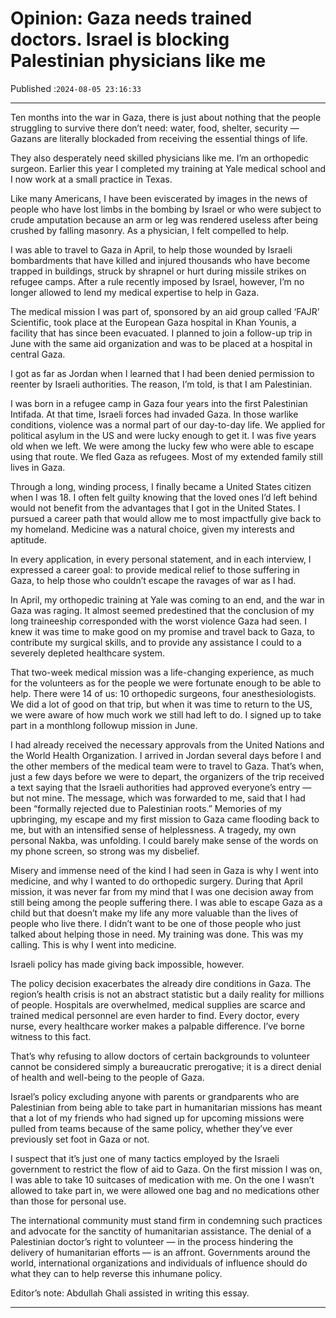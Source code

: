 # Opinion: Gaza needs trained doctors. Israel is blocking Palestinian physicians like me

Published :`2024-08-05 23:16:33`

---

Ten months into the war in Gaza, there is just about nothing that the people struggling to survive there don’t need: water, food, shelter, security — Gazans are literally blockaded from receiving the essential things of life.

They also desperately need skilled physicians like me. I’m an orthopedic surgeon. Earlier this year I completed my training at Yale medical school and I now work at a small practice in Texas.

Like many Americans, I have been eviscerated by images in the news of people who have lost limbs in the bombing by Israel or who were subject to crude amputation because an arm or leg was rendered useless after being crushed by falling masonry. As a physician, I felt compelled to help.

I was able to travel to Gaza in April, to help those wounded by Israeli bombardments that have killed and injured thousands who have become trapped in buildings, struck by shrapnel or hurt during missile strikes on refugee camps. After a rule recently imposed by Israel, however, I’m no longer allowed to lend my medical expertise to help in Gaza.

The medical mission I was part of, sponsored by an aid group called ‘FAJR’ Scientific, took place at the European Gaza hospital in Khan Younis, a facility that has since been evacuated. I planned to join a follow-up trip in June with the same aid organization and was to be placed at a hospital in central Gaza.

I got as far as Jordan when I learned that I had been denied permission to reenter by Israeli authorities. The reason, I’m told, is that I am Palestinian.

I was born in a refugee camp in Gaza four years into the first Palestinian Intifada. At that time, Israeli forces had invaded Gaza. In those warlike conditions, violence was a normal part of our day-to-day life. We applied for political asylum in the US and were lucky enough to get it. I was five years old when we left. We were among the lucky few who were able to escape using that route. We fled Gaza as refugees. Most of my extended family still lives in Gaza.

Through a long, winding process, I finally became a United States citizen when I was 18. I often felt guilty knowing that the loved ones I’d left behind would not benefit from the advantages that I got in the United States. I pursued a career path that would allow me to most impactfully give back to my homeland. Medicine was a natural choice, given my interests and aptitude.

In every application, in every personal statement, and in each interview, I expressed a career goal: to provide medical relief to those suffering in Gaza, to help those who couldn’t escape the ravages of war as I had.

In April, my orthopedic training at Yale was coming to an end, and the war in Gaza was raging. It almost seemed predestined that the conclusion of my long traineeship corresponded with the worst violence Gaza had seen. I knew it was time to make good on my promise and travel back to Gaza, to contribute my surgical skills, and to provide any assistance I could to a severely depleted healthcare system.

That two-week medical mission was a life-changing experience, as much for the volunteers as for the people we were fortunate enough to be able to help. There were 14 of us: 10 orthopedic surgeons, four anesthesiologists. We did a lot of good on that trip, but when it was time to return to the US, we were aware of how much work we still had left to do. I signed up to take part in a monthlong followup mission in June.

I had already received the necessary approvals from the United Nations and the World Health Organization. I arrived in Jordan several days before I and the other members of the medical team were to travel to Gaza. That’s when, just a few days before we were to depart, the organizers of the trip received a text saying that the Israeli authorities had approved everyone’s entry — but not mine. The message, which was forwarded to me, said that I had been “formally rejected due to Palestinian roots.” Memories of my upbringing, my escape and my first mission to Gaza came flooding back to me, but with an intensified sense of helplessness. A tragedy, my own personal Nakba, was unfolding. I could barely make sense of the words on my phone screen, so strong was my disbelief.

Misery and immense need of the kind I had seen in Gaza is why I went into medicine, and why I wanted to do orthopedic surgery. During that April mission, it was never far from my mind that I was one decision away from still being among the people suffering there. I was able to escape Gaza as a child but that doesn’t make my life any more valuable than the lives of people who live there. I didn’t want to be one of those people who just talked about helping those in need. My training was done. This was my calling. This is why I went into medicine.

Israeli policy has made giving back impossible, however.

The policy decision exacerbates the already dire conditions in Gaza. The region’s health crisis is not an abstract statistic but a daily reality for millions of people. Hospitals are overwhelmed, medical supplies are scarce and trained medical personnel are even harder to find. Every doctor, every nurse, every healthcare worker makes a palpable difference. I’ve borne witness to this fact.

That’s why refusing to allow doctors of certain backgrounds to volunteer cannot be considered simply a bureaucratic prerogative; it is a direct denial of health and well-being to the people of Gaza.

Israel’s policy excluding anyone with parents or grandparents who are Palestinian from being able to take part in humanitarian missions has meant that a lot of my friends who had signed up for upcoming missions were pulled from teams because of the same policy, whether they’ve ever previously set foot in Gaza or not.

I suspect that it’s just one of many tactics employed by the Israeli government to restrict the flow of aid to Gaza. On the first mission I was on, I was able to take 10 suitcases of medication with me. On the one I wasn’t allowed to take part in, we were allowed one bag and no medications other than those for personal use.

The international community must stand firm in condemning such practices and advocate for the sanctity of humanitarian assistance. The denial of a Palestinian doctor’s right to volunteer — in the process hindering the delivery of humanitarian efforts — is an affront.  Governments around the world, international organizations and individuals of influence should do what they can to help reverse this inhumane policy.

Editor’s note: Abdullah Ghali assisted in writing this essay.

---

